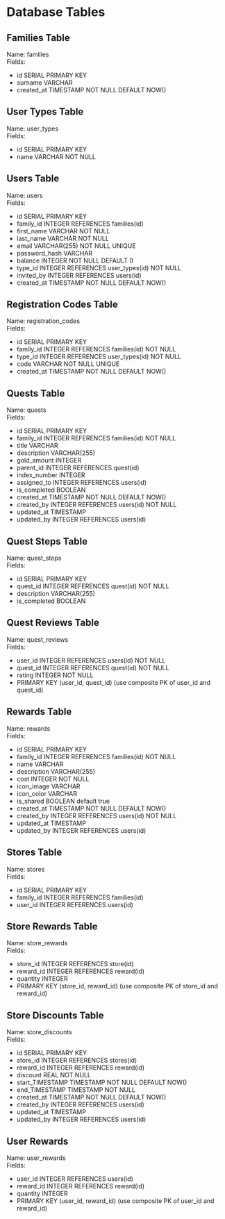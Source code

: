# Database Tables

## Families Table

Name: families <br />
Fields:

- id SERIAL PRIMARY KEY
- surname VARCHAR
- created_at TIMESTAMP NOT NULL DEFAULT NOW()

## User Types Table

Name: user_types <br />
Fields:

- id SERIAL PRIMARY KEY
- name VARCHAR NOT NULL

## Users Table

Name: users <br />
Fields:

- id SERIAL PRIMARY KEY
- family_id INTEGER REFERENCES families(id)
- first_name VARCHAR NOT NULL
- last_name VARCHAR NOT NULL
- email VARCHAR(255) NOT NULL UNIQUE
- password_hash VARCHAR
- balance INTEGER NOT NULL DEFAULT 0
- type_id INTEGER REFERENCES user_types(id) NOT NULL
- invited_by INTEGER REFERENCES users(id)
- created_at TIMESTAMP NOT NULL DEFAULT NOW()

## Registration Codes Table

Name: registration_codes <br />
Fields:

- id SERIAL PRIMARY KEY
- family_id INTEGER REFERENCES families(id) NOT NULL
- type_id INTEGER REFERENCES user_types(id) NOT NULL
- code VARCHAR NOT NULL UNIQUE
- created_at TIMESTAMP NOT NULL DEFAULT NOW()

## Quests Table

Name: quests <br />
Fields:

- id SERIAL PRIMARY KEY
- family_id INTEGER REFERENCES families(id) NOT NULL
- title VARCHAR
- description VARCHAR(255)
- gold_amount INTEGER
- parent_id INTEGER REFERENCES quest(id)
- index_number INTEGER
- assigned_to INTEGER REFERENCES users(id)
- is_completed BOOLEAN
- created_at TIMESTAMP NOT NULL DEFAULT NOW()
- created_by INTEGER REFERENCES users(id) NOT NULL
- updated_at TIMESTAMP
- updated_by INTEGER REFERENCES users(id)

## Quest Steps Table

Name: quest_steps <br />
Fields:

- id SERIAL PRIMARY KEY
- quest_id INTEGER REFERENCES quest(id) NOT NULL
- description VARCHAR(255)
- is_completed BOOLEAN

## Quest Reviews Table

Name: quest_reviews <br />
Fields:

- user_id INTEGER REFERENCES users(id) NOT NULL
- quest_id INTEGER REFERENCES quest(id) NOT NULL
- rating INTEGER NOT NULL
- PRIMARY KEY (user_id, quest_id)
  (use composite PK of user_id and quest_id)

## Rewards Table

Name: rewards <br />
Fields:

- id SERIAL PRIMARY KEY
- family_id INTEGER REFERENCES families(id) NOT NULL
- name VARCHAR
- description VARCHAR(255)
- cost INTEGER NOT NULL
- icon_image VARCHAR
- icon_color VARCHAR
- is_shared BOOLEAN default true
- created_at TIMESTAMP NOT NULL DEFAULT NOW()
- created_by INTEGER REFERENCES users(id) NOT NULL
- updated_at TIMESTAMP
- updated_by INTEGER REFERENCES users(id)

## Stores Table

Name: stores <br />
Fields:

- id SERIAL PRIMARY KEY
- family_id INTEGER REFERENCES families(id)
- user_id INTEGER REFERENCES users(id)

## Store Rewards Table

Name: store_rewards <br />
Fields:

- store_id INTEGER REFERENCES store(id)
- reward_id INTEGER REFERENCES reward(id)
- quantity INTEGER
- PRIMARY KEY (store_id, reward_id)
  (use composite PK of store_id and reward_id)

## Store Discounts Table

Name: store_discounts <br />
Fields:

- id SERIAL PRIMARY KEY
- store_id INTEGER REFERENCES stores(id)
- reward_id INTEGER REFERENCES reward(id)
- discount REAL NOT NULL
- start_TIMESTAMP TIMESTAMP NOT NULL DEFAULT NOW()
- end_TIMESTAMP TIMESTAMP NOT NULL
- created_at TIMESTAMP NOT NULL DEFAULT NOW()
- created_by INTEGER REFERENCES users(id)
- updated_at TIMESTAMP
- updated_by INTEGER REFERENCES users(id)

## User Rewards

Name: user_rewards <br />
Fields:

- user_id INTEGER REFERENCES users(id)
- reward_id INTEGER REFERENCES reward(id)
- quantity INTEGER
- PRIMARY KEY (user_id, reward_id)
  (use composite PK of user_id and reward_id)
